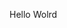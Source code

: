 Hello Wolrd






























































































































































































































































































































































































































































































































































































































































































































































































































































































































































































































































































































































































































































































































































































































































































































































































































































































































































































































































































































































































































































































































































































































































































































































































































































































































































































































































































































































































































































































































































































































































































































































































































































































































































































































































































































































































































































































































































































































































































































































































































































































































































